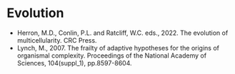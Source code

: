# Evolution

* Herron, M.D., Conlin, P.L. and Ratcliff, W.C. eds., 2022. The evolution of multicellularity. CRC Press.
* Lynch, M., 2007. The frailty of adaptive hypotheses for the origins of organismal complexity. Proceedings of the National Academy of Sciences, 104(suppl_1), pp.8597-8604.
